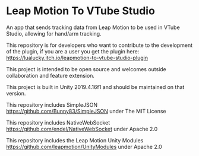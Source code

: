 # Leap Motion To VTube Studio
An app that sends tracking data from Leap Motion to be used in VTube Studio, allowing for hand/arm tracking.

This repository is for developers who want to contribute to the development of the plugin, if you are a user you get the plugin here: https://lualucky.itch.io/leapmotion-to-vtube-studio-plugin


This project is intended to be open source and welcomes outside collaboration and feature extension.

This project is built in Unity 2019.4.16f1 and should be maintained on that version.

This repository includes SimpleJSON https://github.com/Bunny83/SimpleJSON under The MIT License

This repository includes NativeWebSocket https://github.com/endel/NativeWebSocket under Apache 2.0

This repository includes the Leap Motion Unity Modules https://github.com/leapmotion/UnityModules under Apache 2.0
